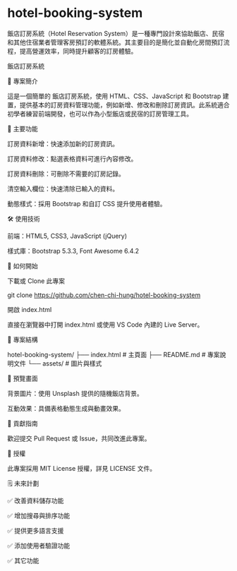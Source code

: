 # hotel-booking-system
飯店訂房系統（Hotel Reservation System）是一種專門設計來協助飯店、民宿和其他住宿業者管理客房預訂的軟體系統。其主要目的是簡化並自動化房間預訂流程，提高營運效率，同時提升顧客的訂房體驗。

飯店訂房系統

📝 專案簡介

這是一個簡單的 飯店訂房系統，使用 HTML、CSS、JavaScript 和 Bootstrap 建置，提供基本的訂房資料管理功能，例如新增、修改和刪除訂房資訊。此系統適合初學者練習前端開發，也可以作為小型飯店或民宿的訂房管理工具。

🎯 主要功能

訂房資料新增：快速添加新的訂房資訊。

訂房資料修改：點選表格資料可進行內容修改。

訂房資料刪除：可刪除不需要的訂房記錄。

清空輸入欄位：快速清除已輸入的資料。

動態樣式：採用 Bootstrap 和自訂 CSS 提升使用者體驗。

🛠️ 使用技術

前端：HTML5, CSS3, JavaScript (jQuery)

樣式庫：Bootstrap 5.3.3, Font Awesome 6.4.2

🚀 如何開始

下載或 Clone 此專案

git clone https://github.com/chen-chi-hung/hotel-booking-system

開啟 index.html

直接在瀏覽器中打開 index.html 或使用 VS Code 內建的 Live Server。

📁 專案結構

hotel-booking-system/
├── index.html      # 主頁面
├── README.md       # 專案說明文件
└── assets/         # 圖片與樣式

📸 預覽畫面

背景圖片：使用 Unsplash 提供的隨機飯店背景。

互動效果：具備表格動態生成與動畫效果。

🤝 貢獻指南

歡迎提交 Pull Request 或 Issue，共同改進此專案。

📄 授權

此專案採用 MIT License 授權，詳見 LICENSE 文件。

🗒️ 未來計劃

✅ 改善資料儲存功能

✅ 增加搜尋與排序功能

✅ 提供更多語言支援

✅ 添加使用者驗證功能

✅ 其它功能

